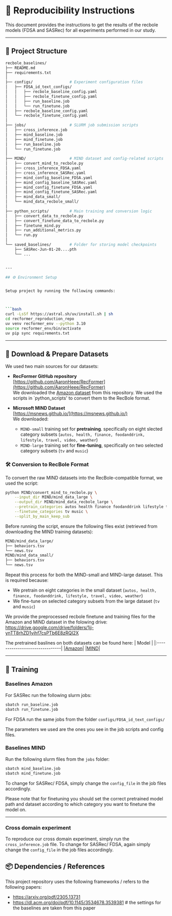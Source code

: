 # 🔁 Reproducibility Instructions

This document provides the instructions to get the results of the recbole models (FDSA and SASRec) for all experiments performed in our study.

---

## 🧱 Project Structure

```bash
recbole_baselines/
├── README.md            
├── requirements.txt
│
├── configs/                # Experiment configuration files
│   ├── FDSA_id_text_configs/
│   │   ├── recbole_baseline_config.yaml
│   │   ├── recbole_finetune_config.yaml
│   │   ├── run_baseline.job
│   │   └── run_finetune.job
│   ├── recbole_baseline_config.yaml
│   └── recbole_finetune_config.yaml
│
├── jobs/                   # SLURM job submission scripts
│   ├── cross_inference.job
│   ├── mind_baseline.job
│   ├── mind_finetune.job
│   ├── run_baseline.job
│   └── run_finetune.job
│
├── MIND/                   # MIND dataset and config-related scripts
│   ├── convert_mind_to_recbole.py
│   ├── cross_inference_FDSA.yaml
│   ├── cross_inference_SASRec.yaml
│   ├── mind_config_baseline_FDSA.yaml
│   ├── mind_config_baseline_SASRec.yaml
│   ├── mind_config_finetune_FDSA.yaml
│   ├── mind_config_finetune_SASRec.yaml
│   ├── mind_data_small/
│   └── mind_data_recbole_small/
│
├── python_scripts/         # Main training and conversion logic
│   ├── convert_data_to_recbole.py
│   ├── convert_finetune_data_to_recbole.py
│   ├── finetune_mind.py
│   ├── run_additional_metrics.py
│   └── run.py
│
└── saved_baselines/        # Folder for storing model checkpoints
    ├── SASRec-Jun-01-20....pth
    └── ...


---

## ⚙️ Environment Setup


Setup project by running the following commands:



```bash
curl -LsSf https://astral.sh/uv/install.sh | sh
cd recformer_reproduction_repo
uv venv recformer_env --python 3.10
source recformer_env/bin/activate
uv pip sync requirements.txt
```

---

## 📂 Download & Prepare Datasets

We used two main sources for our datasets:

- **RecFormer GitHub repository**  
  [https://github.com/AaronHeee/RecFormer](https://github.com/AaronHeee/RecFormer)  
  We downloaded the [Amazon dataset](https://cseweb.ucsd.edu/~jmcauley/datasets/amazon_v2/) from this repository.  We used the scripts in `python_scripts' to convert them to the RecBole format.

- **Microsoft MIND Dataset**  
  [https://msnews.github.io/](https://msnews.github.io/)  
  We downloaded:
  - `MIND-small` training set for **pretraining**. specifically on eight slected category subsets (```autos, health, finance, foodanddrink, lifestyle, travel, video, weather```)
  - `MIND-large` training set for **fine-tuning**, specifically on two selected category subsets (```tv``` and ```music```)

### 🛠 Conversion to RecBole Format

To convert the raw MIND datasets into the RecBole-compatible format, we used the script:

```bash
python MIND/convert_mind_to_recbole.py \
    --input_dir MIND/mind_data_large \
    --output_dir MIND/mind_data_recbole_large \
    --pretrain_categories autos health finance foodanddrink lifestyle travel video weather \
    --finetune_categories tv music \
    --split_by_main_keep_sub
```

Before running the script, ensure the following files exist (retrieved from downloading the MIND training datasets):

```bash
MIND/mind_data_large/
├── behaviors.tsv
└── news.tsv
MIND/mind_data_small/
├── behaviors.tsv
└── news.tsv
```


Repeat this process for both the MIND-small and MIND-large dataset. This is required because:
- We pretrain on eight categories in the small dataset (```autos, health, finance, foodanddrink, lifestyle, travel, video, weather```)
- We fine-tune on selected category subsets from the large dataset (```tv``` and ```music```)

We provide the preprocessed recbole finetune and training files for the Amazon and MIND dataset in the folowing drive: https://drive.google.com/drive/folders/1jj-ynTT8rhZD1yihf7csPTb6E8zRQI2X

The pretrained baslines on both datasets can be found here:
|              Model              |
|:-------------------------------|
|[Amazon](https://drive.google.com/drive/u/1/folders/1wd0iPhlAgoxvOT3HGKPz1cX9Zpse4pEb)|
|[MIND](https://drive.google.com/drive/u/1/folders/1n_R6prbriDRkD9xLL_W4cVozzciMqCEt)|

---

## 🚀 Training

### Baselines Amazon

For SASRec run the following slurm jobs:

```bash
sbatch run_baseline.job 
sbatch run_finetune.job
```

For FDSA run the same jobs from the folder ```configs/FDSA_id_text_configs/```


The parameters we used are the ones you see in the job scripts and config files.

### Baselines MIND
Run the following slurm files from the ```jobs``` folder:
```bash
sbatch mind_baseline.job 
sbatch mind_finetune.job
```
To change for SASRec/ FDSA, simply change the ```config_file``` in the job files accordingly.

Please note that for finetuning you should set the correct pretrained model path and dataset according to which category you want to finetune the model on.


---

### Cross domain experiment
To reproduce our cross domain experiment, simply run the ```cross_inference.job``` file. To change for SASRec/ FDSA, again simply change the ```config_file``` in the job files accordingly.


## 📦 Dependencies / References

This project repository uses the following frameworks / refers to the following papers:

- https://arxiv.org/pdf/2305.13731
- https://dl.acm.org/doi/pdf/10.1145/3534678.3539381 # the settings for the baselines are taken from this paper


